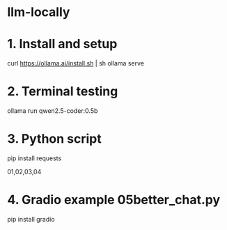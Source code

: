 # llm-locally

# 1. Install and setup
curl https://ollama.ai/install.sh | sh
ollama serve

# 2. Terminal testing
ollama run qwen2.5-coder:0.5b

# 3. Python script
pip install requests

01,02,03,04

# 4. Gradio example 05better_chat.py
pip install gradio 